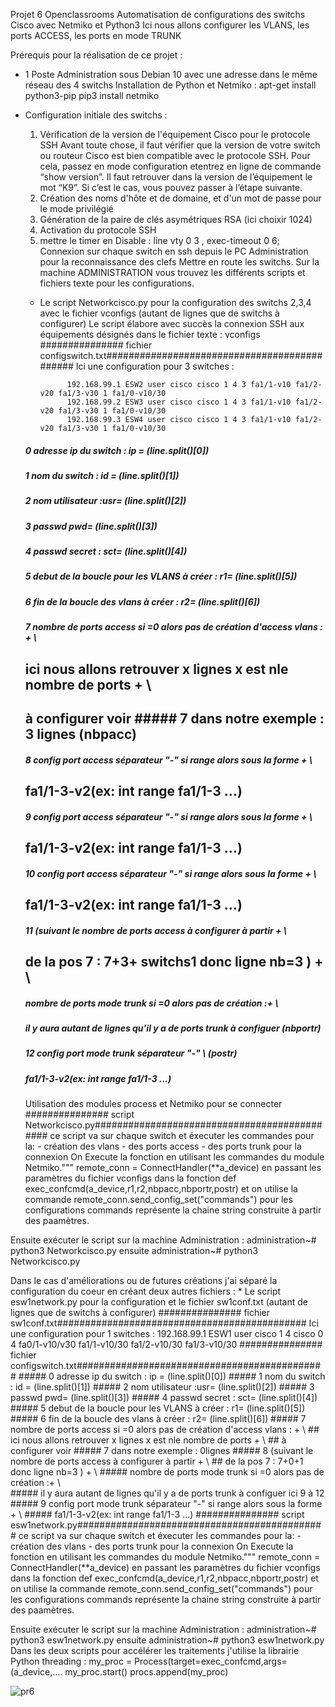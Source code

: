 Projet 6 Openclassrooms
Automatisation de configurations des switchs Cisco avec Netmiko et Python3
Ici nous allons configurer les VLANS, les ports ACCESS, les ports en mode TRUNK

Prérequis pour la réalisation de ce projet :
         
  - 1 Poste Administration sous Debian 10 avec une adresse dans le même réseau des 4 switchs
            Installation de Python et Netmiko :
            apt-get install python3-pip
            pip3 install netmiko
   - Configuration initiale des switchs :
        1. Vérification de la version de l'équipement Cisco pour le protocole SSH
          Avant toute chose, il faut vérifier que la version de votre switch ou routeur Cisco est bien compatible avec le protocole SSH. 
          Pour cela, passez en mode configuration etentrez en ligne de commande “show version”. Il faut retrouver dans la version de l’équipement le mot “K9”.
          Si c’est le cas, vous pouvez passer à l’étape suivante.
        2. Création des noms d'hôte et de domaine, et d'un mot de passe pour le mode privilégié   
        3. Génération de la paire de clés asymétriques RSA (ici choixir 1024)
        4. Activation du protocole SSH
        5. mettre le timer en Disable : line vty 0 3 , exec-timeout 0
        6; Connexion sur chaque  switch en ssh depuis le PC Administration pour la reconnaissance des clefs
Mettre en route les switchs.
Sur  la machine ADMINISTRATION  vous trouvez les différents scripts et fichiers texte pour les configurations.

      * Le script Networkcisco.py pour la configuration des switchs 2,3,4 avec le fichier vconfigs (autant de lignes que de switchs à configurer)
      Le script élabore avec succès la connexion SSH aux équipements désignés dans le fichier texte : vconfigs
 ############### fichier configswitch.txt############################################# 
 Ici une configuration pour 3 switches :

                  192.168.99.1 ESW2 user cisco cisco 1 4 3 fa1/1-v10 fa1/2-v20 fa1/3-v30 1 fa1/0-v10/30 
                  192.168.99.2 ESW3 user cisco cisco 1 4 3 fa1/1-v10 fa1/2-v20 fa1/3-v30 1 fa1/0-v10/30 
                  192.168.99.3 ESW4 user cisco cisco 1 4 3 fa1/1-v10 fa1/2-v20 fa1/3-v30 1 fa1/0-v10/30 
      
       ##### 0 adresse ip du switch : ip = (line.split()[0]) 
       ##### 1 nom   du switch : id = (line.split()[1]) 
       ##### 2 nom   utilisateur :usr= (line.split()[2]) 
       ##### 3 passwd pwd= (line.split()[3]) 
       ##### 4 passwd secret : sct= (line.split()[4]) 
       ##### 5 debut de la boucle pour les VLANS à créer : r1=  (line.split()[5]) 
       ##### 6 fin de la boucle des vlans à créer : r2=  (line.split()[6]) 
       ##### 7 nombre de ports access si =0 alors pas de création d'access vlans : + \ 
       ## ici nous allons retrouver x lignes x est nle nombre de ports + \ 
       ## à configurer voir ##### 7 dans notre exemple : 3 lignes (nbpacc)
       ##### 8 config port access séparateur "-" si range alors sous la forme + \ 
       ## fa1/1-3-v2(ex: int range fa1/1-3 ...) 
       ##### 9 config port access séparateur "-" si range alors sous la forme + \ 
       ## fa1/1-3-v2(ex: int range fa1/1-3 ...) 
       ##### 10 config port access séparateur "-" si range alors sous la forme + \ 
       ## fa1/1-3-v2(ex: int range fa1/1-3 ...) 
       ##### 11 (suivant le nombre de ports access à configurer à partir + \ 
       ## de la pos 7 : 7+3+ switchs1 donc ligne nb=3 ) + \ 
       ##### nombre de ports mode trunk si =0 alors pas de création :+ \  
       #####  il y aura autant de lignes qu'il y a de ports trunk à configuer (nbportr)
       ##### 12 config port mode trunk séparateur "-"  \ (postr)
       ##### fa1/1-3-v2(ex: int range fa1/1-3 ...) 
        Utilisation des modules  process et  Netmiko pour se connecter 
############### script Networkcisco.py############################################# 
ce script va sur chaque switch et  éxecuter les commandes pour  la: 
                - création des vlans 
                - des ports access 
                - des ports trunk 
                  pour la connexion On Execute la fonction en utilisant les commandes du module  Netmiko.""" 
                  remote_conn = ConnectHandler(**a_device) 
en passant les paramètres du fichier vconfigs dans la fonction def exec_confcmd(a_device,r1,r2,nbpacc,nbportr,postr)
et on utilise la commande remote_conn.send_config_set("commands") pour les configurations commands représente la chaine string construite à partir des paamètres.

Ensuite exécuter le script sur la machine Administration : administration~# python3 Networkcisco.py
                                ensuite administration~# python3 Networkcisco.py

Dans le cas d'améliorations ou de futures créations j'ai séparé la configuration du coeur en créant deux autres fichiers :
      * Le script esw1network.py pour la configuration et le fichier sw1conf.txt (autant de lignes que de switchs à configurer)
       ############### fichier sw1conf.txt############################################# 
 Ici une configuration pour 1 switches :
           192.168.99.1 ESW1 user cisco 1 4 cisco 0 4 fa0/1-v10/v30 fa1/1-v10/30 fa1/2-v10/30 fa1/3-v10/30
           ############### fichier configswitch.txt############################################# 
           ##### 0 adresse ip du switch : ip = (line.split()[0]) 
           ##### 1 nom   du switch : id = (line.split()[1]) 
           ##### 2 nom   utilisateur :usr= (line.split()[2]) 
           ##### 3 passwd pwd= (line.split()[3]) 
           ##### 4 passwd secret : sct= (line.split()[4]) 
           ##### 5 debut de la boucle pour les VLANS à créer : r1=  (line.split()[5]) 
           ##### 6 fin de la boucle des vlans à créer : r2=  (line.split()[6]) 
           ##### 7 nombre de ports access si =0 alors pas de création d'access vlans : + \ 
           ## ici nous allons retrouver x lignes x est nle nombre de ports + \ 
           ## à configurer voir ##### 7 dans notre exemple : 0lignes 
           ##### 8 (suivant le nombre de ports access à configurer à partir + \ 
           ## de la pos 7 : 7+0+1 donc ligne nb=3 ) + \ 
           ##### nombre de ports mode trunk si =0 alors pas de création :+ \  
           #####  il y aura autant de lignes qu'il y a de ports trunk à configuer ici 9 à 12 
           ##### 9 config port mode trunk séparateur "-" si range alors sous la forme + \ 
           ##### fa1/1-3-v2(ex: int range fa1/1-3 ...) 
############### script esw1network.py############################################# 
ce script va sur chaque switch et  éxecuter les commandes pour  la: 
                - création des vlans 
                - des ports trunk 
                  pour la connexion On Execute la fonction en utilisant les commandes du module  Netmiko.""" 
                  remote_conn = ConnectHandler(**a_device) 
en passant les paramètres du fichier vconfigs dans la fonction def exec_confcmd(a_device,r1,r2,nbpacc,nbportr,postr)
et on utilise la commande remote_conn.send_config_set("commands") pour les configurations commands représente la chaine string construite à partir des paamètres.

Ensuite exécuter le script sur la machine Administration : administration~# python3 esw1network.py
                                ensuite administration~# python3 esw1network.py
Dans les deux scripts pour accélérer les traitements j'utilise la librairie Python threading :
                     my_proc = Process(target=exec_confcmd,args=(a_device,.... 
                     my_proc.start() 
                     procs.append(my_proc) 





![pr6](https://user-images.githubusercontent.com/68608846/92990372-55577980-f4dc-11ea-87ab-66878d8bcc78.JPG)
